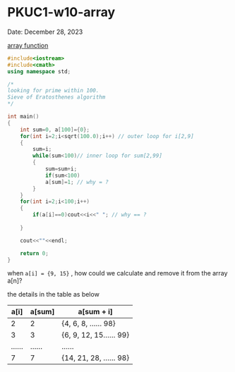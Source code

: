 # PKUC1-w10-array

Date: December 28, 2023

[array function](https://www.coursera.org/learn/jisuanji-biancheng/lecture/a53He/shu-zu-de-zuo-yong-zhi-er) 

```cpp
#include<iostream>
#include<cmath>
using namespace std;

/* 
looking for prime within 100.
Sieve of Eratosthenes algorithm
*/

int main()
{
    int sum=0, a[100]={0};
    for(int i=2;i<sqrt(100.0);i++) // outer loop for i[2,9]
    {
        sum=i;
        while(sum<100)// inner loop for sum[2,99]
        {
            sum=sum+i;
            if(sum<100)
            a[sum]=1; // why = ?
        }
    }
    for(int i=2;i<100;i++)
    {
        if(a[i]==0)cout<<i<<" "; // why == ?
        
    }

    cout<<""<<endl;

	return 0;
}
```

when `a[i] = {9, 15}` , how could we calculate and remove it from the array a[n]?

the details in the table as below

| **a[i]** | **a[sum]** | **a[sum + i]** |
| --- | --- | --- |
| 2 | 2 | {4, 6, 8, …… 98} |
| 3 | 3 | {6, 9, 12, 15…… 99} |
| …… | …… | …… |
| 7 | 7 | {14, 21, 28, …… 98} |
